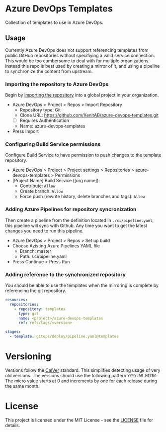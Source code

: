 # Azure DevOps Templates

Collection of templates to use in Azure DevOps.

## Usage

Currently Azure DevOps does not support referencing templates from public GitHub repositories without
specifiying a valid service connection. This would be too cumbersome to deal with for multiple organizations.
Instead this repo is best used by creating a mirror of it, and using a pipeline to synchronize the content from upstream.

### Importing the repository to Azure DevOps

Begin by [importing the repository](https://docs.microsoft.com/en-us/azure/devops/repos/git/import-git-repository?view=azure-devops) into a global project in your organization.

- Azure DevOps > Project > Repos > Import Repository
  - Repository type: Git
  - Clone URL: https://github.com/XenitAB/azure-devops-templates.git
  - [ ] Requires Authentication
  - Name: azure-devops-templates
- Press Import

### Configuring Build Service permissions

Configure Build Service to have permission to push changes to the template repository.

- Azure DevOps > Project > Project settings > Repositories > azure-devops-templates > Permissions
- [Project Name] Build Service ([org name]):
  - Contribute: `Allow`
  - Create branch: `Allow`
  - Force push (rewrite history, delete branches and tags): `Allow`

### Adding Azure Pipelines for repository syncronization

Then create a pipeline from the definition located in `./ci/pipeline.yaml`, this pipeline will sync with Github.
Any time you want to get the latest changes you need to run this pipeline.

- Azure DevOps > Project > Repos > Set up build
- Choose Azisting Azure Pipelines YAML file
  - Branch: master
  - Path: /.ci/pipeline.yaml
- Press Continue > Press Run

### Adding reference to the synchronized repository

You should be able to use the templates when the mirroring is complete by referencing the git repository.

```yaml
resources:
  repositories:
    - repository: templates
      type: git
      name: <project>/azure-devops-templates
      ref: refs/tags/<version>

stages:
  - template: gitops/deploy/pipeline.yaml@templates
```

# Versioning

Versions follow the [CalVer](https://calver.org/) standard. This simplifies detecting usage of very old versions.
The versions should use the following pattern `YYYY.0M.MICRO`. The micro value starts at 0 and increments by one
for each release during the same month.

# License

This project is licensed under the MIT License - see the [LICENSE](LICENSE) file for details.
